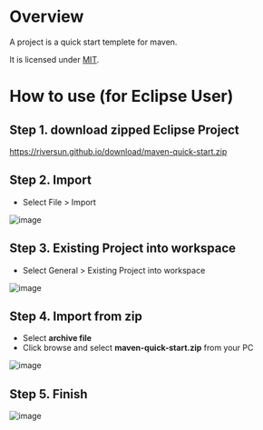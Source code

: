 # Overview
A project is a quick start templete for maven.

It is licensed under [MIT](https://opensource.org/licenses/MIT).

# How to use (for Eclipse User)

## Step 1. download zipped Eclipse Project

https://riversun.github.io/download/maven-quick-start.zip

## Step 2. Import
- Select File > Import

![image](https://riversun.github.io/img/maven_qs/qs01.png)

## Step 3. Existing Project into workspace
- Select General > Existing Project into workspace

![image](https://riversun.github.io/img/maven_qs/qs02.png)

## Step 4. Import from zip
- Select <b>archive file</b>
- Click browse and select <b>maven-quick-start.zip</b> from your PC

![image](https://riversun.github.io/img/maven_qs/qs03.png)

## Step 5. Finish

![image](https://riversun.github.io/img/maven_qs/qs04.png)
